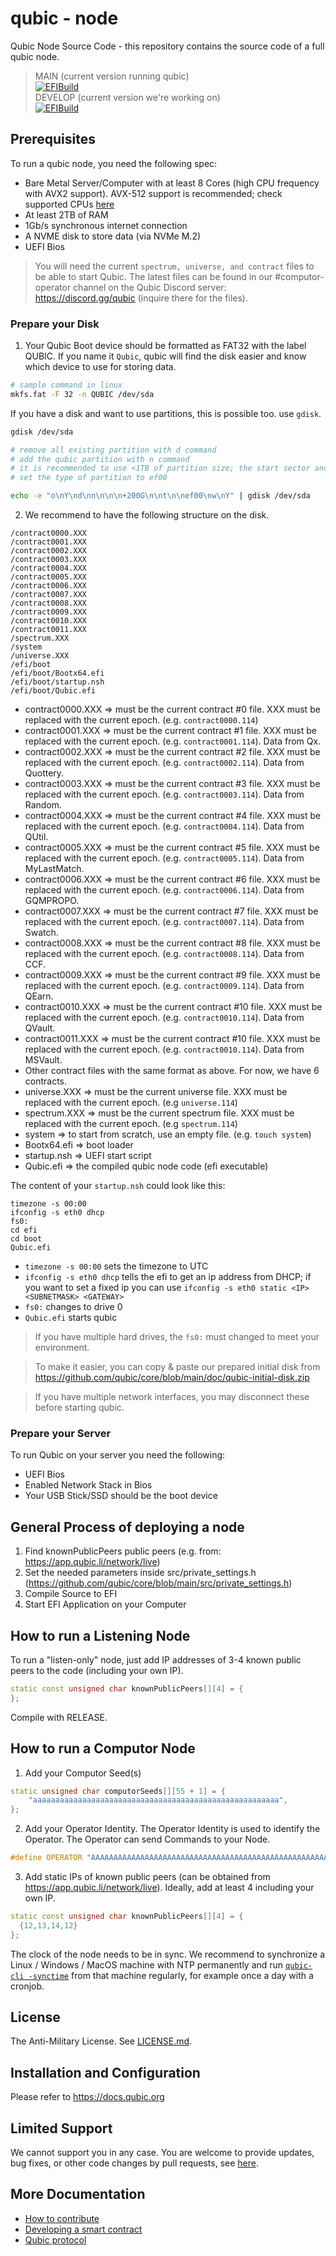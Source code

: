 # qubic - node
Qubic Node Source Code - this repository contains the source code of a full qubic node.

> MAIN (current version running qubic) <br>
> [![EFIBuild](https://github.com/qubic/core/actions/workflows/efi-build-develop.yml/badge.svg?branch=main)](https://github.com/qubic/core/actions/workflows/efi-build-develop.yml)
> <br>
> DEVELOP (current version we're working on) <br>
> [![EFIBuild](https://github.com/qubic/core/actions/workflows/efi-build-develop.yml/badge.svg?branch=develop)](https://github.com/qubic/core/actions/workflows/efi-build-develop.yml)

## Prerequisites
To run a qubic node, you need the following spec:
- Bare Metal Server/Computer with at least 8 Cores (high CPU frequency with AVX2 support). AVX-512 support is recommended; check supported CPUs [here](https://www.epey.co.uk/cpu/e/YTozOntpOjUwOTc7YToxOntpOjA7czo2OiI0Mjg1NzUiO31pOjUwOTk7YToyOntpOjA7czoxOiI4IjtpOjE7czoyOiIzMiI7fWk6NTA4ODthOjY6e2k6MDtzOjY6IjQ1NjE1MCI7aToxO3M6NzoiMjM4Nzg2MSI7aToyO3M6NzoiMTkzOTE5OSI7aTozO3M6NzoiMTUwMjg4MyI7aTo0O3M6NzoiMjA2Nzk5MyI7aTo1O3M6NzoiMjE5OTc1OSI7fX1fYjowOw==/)
- At least 2TB of RAM
- 1Gb/s synchronous internet connection
- A NVME disk to store data (via NVMe M.2)
- UEFI Bios 

> You will need the current `spectrum, universe, and contract` files to be able to start Qubic. The latest files can be found in our #computor-operator channel on the Qubic Discord server: https://discord.gg/qubic (inquire there for the files).

### Prepare your Disk
1. Your Qubic Boot device should be formatted as FAT32 with the label QUBIC.
If you name it `Qubic`, qubic will find the disk easier and know which device to use for storing data.
```bash
# sample command in linux
mkfs.fat -F 32 -n QUBIC /dev/sda
```
If you have a disk and want to use partitions, this is possible too. use `gdisk`.
```bash
gdisk /dev/sda

# remove all existing partition with d command
# add the qubic partition with n command
# it is recommended to use <1TB of partition size; the start sector and the end sector can be specified with size. eg: 200G.
# set the type of partition to ef00

echo -e "o\nY\nd\nn\n\n\n+200G\n\nt\n\nef00\nw\nY" | gdisk /dev/sda

```
2. We recommend to have the following structure on the disk.
```
/contract0000.XXX
/contract0001.XXX
/contract0002.XXX
/contract0003.XXX
/contract0004.XXX
/contract0005.XXX
/contract0006.XXX
/contract0007.XXX
/contract0008.XXX
/contract0009.XXX
/contract0010.XXX
/contract0011.XXX
/spectrum.XXX
/system
/universe.XXX
/efi/boot
/efi/boot/Bootx64.efi
/efi/boot/startup.nsh
/efi/boot/Qubic.efi
```
- contract0000.XXX => must be the current contract #0 file. XXX must be replaced with the current epoch. (e.g. `contract0000.114`)
- contract0001.XXX => must be the current contract #1 file. XXX must be replaced with the current epoch. (e.g. `contract0001.114`). Data from Qx.
- contract0002.XXX => must be the current contract #2 file. XXX must be replaced with the current epoch. (e.g. `contract0002.114`). Data from Quottery.
- contract0003.XXX => must be the current contract #3 file. XXX must be replaced with the current epoch. (e.g. `contract0003.114`). Data from Random.
- contract0004.XXX => must be the current contract #4 file. XXX must be replaced with the current epoch. (e.g. `contract0004.114`). Data from QUtil.
- contract0005.XXX => must be the current contract #5 file. XXX must be replaced with the current epoch. (e.g. `contract0005.114`). Data from MyLastMatch.
- contract0006.XXX => must be the current contract #6 file. XXX must be replaced with the current epoch. (e.g. `contract0006.114`). Data from GQMPROPO.
- contract0007.XXX => must be the current contract #7 file. XXX must be replaced with the current epoch. (e.g. `contract0007.114`). Data from Swatch.
- contract0008.XXX => must be the current contract #8 file. XXX must be replaced with the current epoch. (e.g. `contract0008.114`). Data from CCF.
- contract0009.XXX => must be the current contract #9 file. XXX must be replaced with the current epoch. (e.g. `contract0009.114`). Data from QEarn.
- contract0010.XXX => must be the current contract #10 file. XXX must be replaced with the current epoch. (e.g. `contract0010.114`). Data from QVault.
- contract0011.XXX => must be the current contract #10 file. XXX must be replaced with the current epoch. (e.g. `contract0010.114`). Data from MSVault.
- Other contract files with the same format as above. For now, we have 6 contracts.
- universe.XXX => must be the current universe file. XXX must be replaced with the current epoch. (e.g `universe.114`)
- spectrum.XXX => must be the current spectrum file. XXX must be replaced with the current epoch. (e.g `spectrum.114`)
- system => to start from scratch, use an empty file. (e.g. `touch system`)
- Bootx64.efi => boot loader
- startup.nsh => UEFI start script
- Qubic.efi => the compiled qubic node code (efi executable)

The content of your `startup.nsh` could look like this:
```batch
timezone -s 00:00
ifconfig -s eth0 dhcp
fs0:
cd efi
cd boot
Qubic.efi
```

- `timezone -s 00:00` sets the timezone to UTC
- `ifconfig -s eth0 dhcp` tells the efi to get an ip address from DHCP; if you want to set a fixed ip you can use `ifconfig -s eth0 static <IP> <SUBNETMASK> <GATEWAY>`
- `fs0:` changes to drive 0
- `Qubic.efi` starts qubic

> If you have multiple hard drives, the `fs0:` must changed to meet your environment.

> To make it easier, you can copy & paste our prepared initial disk from https://github.com/qubic/core/blob/main/doc/qubic-initial-disk.zip

> If you have multiple network interfaces, you may disconnect these before starting qubic.

### Prepare your Server
To run Qubic on your server you need the following:
- UEFI Bios
- Enabled Network Stack in Bios
- Your USB Stick/SSD should be the boot device

## General Process of deploying a node
1. Find knownPublicPeers public peers (e.g. from: https://app.qubic.li/network/live)
2. Set the needed parameters inside src/private_settings.h (https://github.com/qubic/core/blob/main/src/private_settings.h)
3. Compile Source to EFI
4. Start EFI Application on your Computer


## How to run a Listening Node
To run a "listen-only" node, just add IP addresses of 3-4 known public peers to the code (including your own IP).
```c++
static const unsigned char knownPublicPeers[][4] = {
};
```
Compile with RELEASE.

## How to run a Computor Node
1. Add your Computor Seed(s)
```c++
static unsigned char computorSeeds[][55 + 1] = {
    "aaaaaaaaaaaaaaaaaaaaaaaaaaaaaaaaaaaaaaaaaaaaaaaaaaaaaaa",
};
```
2. Add your Operator Identity.
The Operator Identity is used to identify the Operator. The Operator can send Commands to your Node.
```c++
#define OPERATOR "AAAAAAAAAAAAAAAAAAAAAAAAAAAAAAAAAAAAAAAAAAAAAAAAAAAAAAAAAAAA"
```
3. Add static IPs of known public peers (can be obtained from https://app.qubic.li/network/live).
Ideally, add at least 4 including your own IP.
```c++
static const unsigned char knownPublicPeers[][4] = {
  {12,13,14,12}
};
```

The clock of the node needs to be in sync.
We recommend to synchronize a Linux / Windows / MacOS machine with NTP permanently and run [`qubic-cli -synctime`](https://github.com/qubic/qubic-cli) from that machine regularly, for example once a day with a cronjob.


## License
The Anti-Military License. See [LICENSE.md](LICENSE.md).

## Installation and Configuration
Please refer to https://docs.qubic.org

## Limited Support
We cannot support you in any case. You are welcome to provide updates, bug fixes, or other code changes by pull requests, see [here](doc/contributing.md).

## More Documentation
- [How to contribute](doc/contributing.md)
- [Developing a smart contract ](doc/contracts.md)
- [Qubic protocol](doc/protocol.md)
